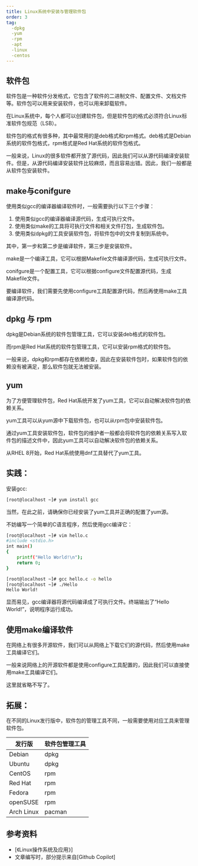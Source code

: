 ```yaml
---
title: Linux系统中安装与管理软件包
order: 3
tag:
  -dpkg
  -yum
  -rpm
  -apt
  -linux
  -centos
---
```


## 软件包

软件包是一种软件分发格式，它包含了软件的二进制文件、配置文件、文档文件等。软件包可以用来安装软件，也可以用来卸载软件。

在Linux系统中，每个人都可以创建软件包，但是软件包的格式必须符合Linux标准软件包规范（LSB）。

软件包的格式有很多种，其中最常用的是deb格式和rpm格式。deb格式是Debian系统的软件包格式，rpm格式是Red Hat系统的软件包格式。

一般来说，Linux的很多软件都开放了源代码，因此我们可以从源代码编译安装软件。但是，从源代码编译安装软件比较麻烦，而且容易出错。因此，我们一般都是从软件包安装软件。

## make与conifgure

使用类似gcc的编译器编译软件时，一般需要执行以下三个步骤：

1. 使用类似gcc的编译器编译源代码，生成可执行文件。
2. 使用类似make的工具将可执行文件和相关文件打包，生成软件包。
3. 使用类似dpkg的工具安装软件包，将软件包中的文件复制到系统中。

其中，第一步和第二步是编译软件，第三步是安装软件。

make是一个编译工具，它可以根据Makefile文件编译源代码，生成可执行文件。

conifgure是一个配置工具，它可以根据configure文件配置源代码，生成Makefile文件。

要编译软件，我们需要先使用configure工具配置源代码，然后再使用make工具编译源代码。

## dpkg 与 rpm

dpkg是Debian系统的软件包管理工具，它可以安装deb格式的软件包。

而rpm是Red Hat系统的软件包管理工具，它可以安装rpm格式的软件包。

一般来说，dpkg和rpm都存在依赖检查，因此在安装软件包时，如果软件包的依赖没有被满足，那么软件包就无法被安装。

## yum

为了方便管理软件包，Red Hat系统开发了yum工具，它可以自动解决软件包的依赖关系。

yum工具可以从yum源中下载软件包，也可以从rpm包中安装软件包。

通过yum工具安装软件包，软件包的维护者一般都会将软件包的依赖关系写入软件包的描述文件中，因此yum工具可以自动解决软件包的依赖关系。

从RHEL 8开始，Red Hat系统使用dnf工具替代了yum工具。

## 实践：

安装gcc:
  
```bash
[root@localhost ~]# yum install gcc
```
当然，在此之前，请确保你已经安装了yum工具并正确的配置了yum源。

不妨编写一个简单的C语言程序，然后使用gcc编译它：

```bash
[root@localhost ~]# vim hello.c
#include <stdio.h>
int main()
{
    printf("Hello World!\n");
    return 0;
}

[root@localhost ~]# gcc hello.c -o hello
[root@localhost ~]# ./Hello
Hello World!
```

显而易见，gcc编译器将源代码编译成了可执行文件。终端输出了“Hello World!”，说明程序运行成功。

## 使用make编译软件

在网络上有很多开源软件，我们可以从网络上下载它们的源代码，然后使用make工具编译它们。

一般来说网络上的开源软件都是使用configure工具配置的，因此我们可以直接使用make工具编译它们。

这里就省略不写了。

## 拓展：

在不同的Linux发行版中，软件包的管理工具不同，一般需要使用对应工具来管理软件包。

| 发行版 | 软件包管理工具 |
| --- | --- |
| Debian | dpkg |
| Ubuntu | dpkg |
| CentOS | rpm |
| Red Hat | rpm |
| Fedora | rpm |
| openSUSE | rpm |
| Arch Linux | pacman |

## 参考资料
- [《Linux操作系统及应用》]
- 文章编写时，部分提示来自[Github Copilot]
